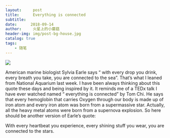 ```yaml
---
layout:     post
title:      Everything is connected
subtitle:   
date:      2018-09-14
author:     火星上的小蘑菇
header-img: img/post-bg-house.jpg
catalog: true
tags:
    - 随笔
---
```


![](https://cdn.jsdelivr.net/gh/wuxiaoxiong1990/pic/2018-09-14/71717971ly1g14yi80joyj20t10kugn6.jpg)

American marine biologist Sylvia Earle says “ with every drop you drink, every breath you take, you are connected to the sea”. That’s what I leaned from National Aquarium last week. I have been always thinking about this quote these days and being inspired by it. It reminds me of a TEDx talk I have ever watched named “ everything is connected” by Tom Chi. He says that every hemoglobin that carries Oxygen through our body is made up of iron atom and every iron atom was born from a supermassive star. Actually, all the heavy metal atoms were born from a supernova explosion. So here should be another version of Earle’s quote:

With every heartbeat you experience, every shining stuff you wear, you are connected to the stars.